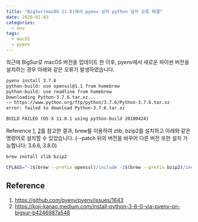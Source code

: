 ```yaml
---
title: "BigSur(macOS 11.0)에서 pyenv 상의 python 설치 오류 해결"
date: 2020-01-03
categories:
  - env
tags:
  - macOS
  - pyenv
---
```


최근에 BigSur로 macOS 버전을 업데이트 한 이후, pyenv에서 새로운 파이썬 버전을 설치하는 경우 아래와 같은 오류가 발생하였습니다.

```bash
pyenv install 3.7.6
python-build: use openssl@1.1 from homebrew
python-build: use readline from homebrew
Downloading Python-3.7.6.tar.xz...
-> https://www.python.org/ftp/python/3.7.6/Python-3.7.6.tar.xz
error: failed to download Python-3.7.6.tar.xz

BUILD FAILED (OS X 11.0.1 using python-build 20180424)
```

Reference [1], [2]를 참고한 결과, brew를 이용하여 zlib, bzip2를 설치하고 아래와 같은 명령어로 설치할 수 있었습니다.
(\--patch 뒤의 버전을 바꾸어 다른 버전 또한 설치 가능합니다: 3.6.6, 3.8.0)

```bash
brew install zlib bzip2
```

```bash
CFLAGS="-I$(brew --prefix openssl)/include -I$(brew --prefix bzip2)/include -I$(brew --prefix readline)/include -I$(xcrun --show-sdk-path)/usr/include" LDFLAGS="-L$(brew --prefix openssl)/lib -L$(brew --prefix readline)/lib -L$(brew --prefix zlib)/lib -L$(brew --prefix bzip2)/lib" pyenv install --patch 3.7.5 < <(curl -sSL https://github.com/python/cpython/commit/8ea6353.patch\?full_index\=1) 
```

## Reference
  1. <https://github.com/pyenv/pyenv/issues/1643>
  2. <https://koji-kanao.medium.com/install-python-3-8-0-via-pyenv-on-bigsur-b4246987a548>

[1]: https://github.com/pyenv/pyenv/issues/1643
[2]: https://koji-kanao.medium.com/install-python-3-8-0-via-pyenv-on-bigsur-b4246987a548

